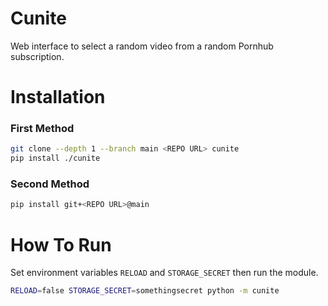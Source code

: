 # Cunite
Web interface to select a random video from a random Pornhub subscription.

# Installation
### First Method
```bash
git clone --depth 1 --branch main <REPO URL> cunite
pip install ./cunite
```
### Second Method
```bash
pip install git+<REPO URL>@main
```
# How To Run
Set environment variables `RELOAD` and `STORAGE_SECRET` then run the module.
```bash
RELOAD=false STORAGE_SECRET=somethingsecret python -m cunite
```
